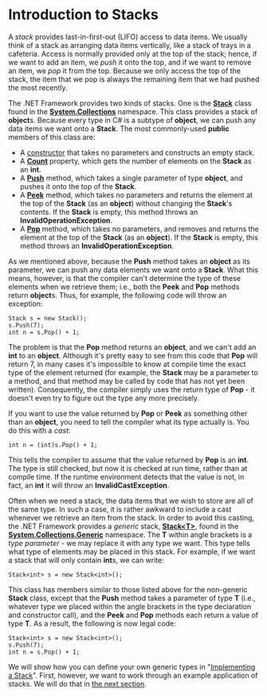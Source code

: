 # Introduction to Stacks

A *stack* provides last-in-first-out (LIFO) access to data items. We
usually think of a stack as arranging data items vertically, like a
stack of trays in a cafeteria. Access is normally provided only at the
top of the stack; hence, if we want to add an item, we *push* it onto
the top, and if we want to remove an item, we *pop* it from the top.
Because we only access the top of the stack, the item that we pop is
always the remaining item that we had pushed the most recently.

The .NET Framework provides two kinds of stacks. One is the
[**Stack**](http://msdn.microsoft.com/en-us/library/system.collections.stack.aspx)
class found in the
[**System.Collections**](http://msdn.microsoft.com/en-us/library/System.Collections\(v=vs.110\).aspx)
namespace. This class provides a stack of **object**s. Because every
type in C\# is a subtype of **object**, we can push any data items we
want onto a **Stack**. The most commonly-used **public** members of this
class are:

  - A
    [constructor](http://msdn.microsoft.com/en-us/library/703ca3kb.aspx)
    that takes no parameters and constructs an empty stack.
  - A
    [**Count**](http://msdn.microsoft.com/en-us/library/system.collections.stack.count.aspx)
    property, which gets the number of elements on the **Stack** as an
    **int**.
  - A
    [**Push**](http://msdn.microsoft.com/en-us/library/system.collections.stack.push.aspx)
    method, which takes a single parameter of type **object**, and
    pushes it onto the top of the **Stack**.
  - A
    [**Peek**](http://msdn.microsoft.com/en-us/library/system.collections.stack.peek.aspx)
    method, which takes no parameters and returns the element at the top
    of the **Stack** (as an **object**) without changing the **Stack**'s
    contents. If the **Stack** is empty, this method throws an
    **InvalidOperationException**.
  - A
    [**Pop**](http://msdn.microsoft.com/en-us/library/system.collections.stack.pop.aspx)
    method, which takes no parameters, and removes and returns the
    element at the top of the **Stack** (as an **object**). If the
    **Stack** is empty, this method throws an
    **InvalidOperationException**.

As we mentioned above, because the **Push** method takes an **object**
as its parameter, we can push any data elements we want onto a
**Stack**. What this means, however, is that the compiler can't
determine the type of these elements when we retrieve them; i.e., both
the **Peek** and **Pop** methods return **object**s. Thus, for example,
the following code will throw an exception:

    Stack s = new Stack();
    s.Push(7);
    int n = s.Pop() + 1;

The problem is that the **Pop** method returns an **object**, and we
can't add an **int** to an **object**. Although it's pretty easy to see
from this code that **Pop** will return 7, in many cases it's impossible
to know at compile time the exact type of the element returned (for
example, the **Stack** may be a parameter to a method, and that method
may be called by code that has not yet been written). Consequently, the
compiler simply uses the return type of **Pop** - it doesn't even try to
figure out the type any more precisely.

<span id="cast"></span> If you want to use the value returned by **Pop**
or **Peek** as something other than an **object**, you need to tell the
compiler what its type actually is. You do this with a *cast*:

    int n = (int)s.Pop() + 1;

This tells the compiler to assume that the value returned by **Pop** is
an **int**. The type is still checked, but now it is checked at run
time, rather than at compile time. If the runtime environment detects
that the value is not, in fact, an **int** it will throw an
**InvalidCastException**.

<span id="generic"></span> Often when we need a stack, the data items
that we wish to store are all of the same type. In such a case, it is
rather awkward to include a cast whenever we retrieve an item from the
stack. In order to avoid this casting, the .NET Framework provides a
*generic* stack,
[**Stack\<T\>**](http://msdn.microsoft.com/en-us/library/3278tedw\(v=vs.110\).aspx),
found in the
[**System.Collections.Generic**](http://msdn.microsoft.com/en-us/library/System.Collections.Generic\(v=vs.110\).aspx)
namespace. The **T** within angle brackets is a *type parameter* - we
may replace it with any type we want. This type tells what type of
elements may be placed in this stack. For example, if we want a stack
that will only contain **int**s, we can write:

    Stack<int> s = new Stack<int>();

This class has members similar to those listed above for the non-generic
**Stack** class, except that the **Push** method takes a parameter of
type **T** (i.e., whatever type we placed within the angle brackets in
the type declaration and constructor call), and the **Peek** and **Pop**
methods each return a value of type **T**. As a result, the following is
now legal code:

    Stack<int> s = new Stack<int>();
    s.Push(7);
    int n = s.Pop() + 1;

We will show how you can define your own generic types in "[Implementing
a Stack](/~rhowell/DataStructures/redirect/stack-impl)". First, however,
we want to work through an example application of stacks. We will do
that in [the next section](/~rhowell/DataStructures/redirect/undo-redo).
